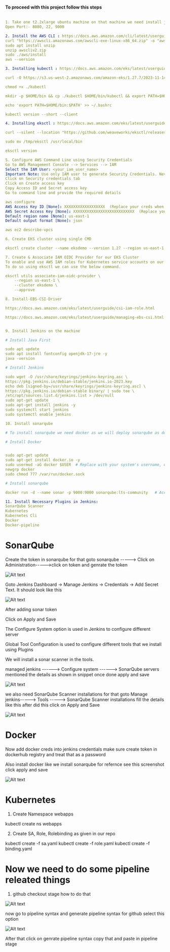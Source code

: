 #### To proceed with this project follow this steps ####
```yaml

1. Take one t2.2xlarge ubuntu machine on that machine we need install jenkins and sonarqube also we need to treat this machine as bastion host
Open Port:- 8080, 22, 9000

2. Install the AWS CLI : https://docs.aws.amazon.com/cli/latest/userguide/getting-started-install.html
curl "https://awscli.amazonaws.com/awscli-exe-linux-x86_64.zip" -o "awscliv2.zip"
sudo apt install unzip
unzip awscliv2.zip
sudo ./aws/install
aws --version

3. Installing kubectl : https://docs.aws.amazon.com/eks/latest/userguide/install-kubectl.html

curl -O https://s3.us-west-2.amazonaws.com/amazon-eks/1.27.7/2023-11-14/bin/linux/amd64/kubectl

chmod +x ./kubectl

mkdir -p $HOME/bin && cp ./kubectl $HOME/bin/kubectl && export PATH=$HOME/bin:$PATH

echo 'export PATH=$HOME/bin:$PATH' >> ~/.bashrc

kubectl version --short --client

4. Installing eksctl : https://docs.aws.amazon.com/eks/latest/userguide/eksctl.html#installing-eksctl

curl --silent --location "https://github.com/weaveworks/eksctl/releases/latest/download/eksctl_$(uname -s)_amd64.tar.gz" | tar xz -C /tmp

sudo mv /tmp/eksctl /usr/local/bin

eksctl version

5. Configure AWS Command Line using Security Credentials
Go to AWS Management Console --> Services --> IAM
Select the IAM User: <your_iam_user_name>
Important Note: Use only IAM user to generate Security Credentials. Never ever use Root User. (Highly not recommended)
Click on Security credentials tab
Click on Create access key
Copy Access ID and Secret access key
Go to command line and provide the required details

aws configure
AWS Access Key ID [None]: XXXXXXXXXXXXXXXXXX  (Replace your creds when prompted)
AWS Secret Access Key [None]: XXXXXXXXXXXXXXXXXXXXXXXXXXX  (Replace your creds when prompted)
Default region name [None]: us-east-1
Default output format [None]: json

aws ec2 describe-vpcs

6. Create EKS cluster using single CMD

eksctl create cluster --name eksdemo --version 1.27 --region us-east-1 --nodegroup-name eksdemo-ng --node-type t3.medium --nodes 3 --managed

7. Create & Associate IAM OIDC Provider for our EKS Cluster
To enable and use AWS IAM roles for Kubernetes service accounts on our EKS cluster, we must create & associate OIDC identity provider.
To do so using eksctl we can use the below command.

eksctl utils associate-iam-oidc-provider \
    --region us-east-1 \
    --cluster eksdemo \
    --approve

8. Install-EBS-CSI-Driver

https://docs.aws.amazon.com/eks/latest/userguide/csi-iam-role.html

https://docs.aws.amazon.com/eks/latest/userguide/managing-ebs-csi.html


9. Install Jenkins on the machine 

# Install Java First

sudo apt update
sudo apt install fontconfig openjdk-17-jre -y
java -version

# Install Jenkins

sudo wget -O /usr/share/keyrings/jenkins-keyring.asc \
https://pkg.jenkins.io/debian-stable/jenkins.io-2023.key
echo deb [signed-by=/usr/share/keyrings/jenkins-keyring.asc] \
https://pkg.jenkins.io/debian-stable binary/ | sudo tee \
/etc/apt/sources.list.d/jenkins.list > /dev/null
sudo apt-get update
sudo apt-get install jenkins -y
sudo systemctl start jenkins
sudo systemctl enable jenkins

10. Install sonarqube 

# To install sonarqube we need docker as we will deploy sonarqube as docker container

# Install Docker 


sudo apt-get update
sudo apt-get install docker.io -y
sudo usermod -aG docker $USER  # Replace with your system's username, e.g., 'ubuntu'
newgrp docker
sudo chmod 777 /var/run/docker.sock

# Install sonarqube

docker run -d --name sonar -p 9000:9000 sonarqube:lts-community   # Access this with your ip on 9000

11. Install Necessary Plugins in Jenkins:	
SonarQube Scanner
Kubernetes
Kubernetes Cli
Docker
Docker-pipeline
```
# SonarQube
Create the token in sonarqube for that goto sonarqube -----> Click on Administration----->click on token and genrate the token

![Alt text](image.png)

Goto Jenkins Dashboard → Manage Jenkins → Credentials → Add Secret Text. It should look like this

![Alt text](image-1.png)

After adding sonar token

Click on Apply and Save

The Configure System option is used in Jenkins to configure different server

Global Tool Configuration is used to configure different tools that we install using Plugins

We will install a sonar scanner in the tools.

managed jenkins ------> Configure system ------> SonarQube servers mentioned the details as shown in snippet once done apply and save

![Alt text](image-2.png)


we also need SonarQube Scanner installations for that goto Manage jenkins-----> Tools -----> SonarQube Scanner installations fill the details like this after did this click on Apply and Save

![Alt text](image-3.png)


# Docker

Now add docker creds into jenkins credentials make sure create token in dockerhub registry and treat that as a password

Also install docker like we install sonarqube for refernce see this screenshot click apply and save

![Alt text](<docker install.png>)

# Kubernetes

1. Create Namespace webapps

kubectl create ns webapps

2. Create SA, Role, Rolebinding as given in our repo

kubectl create -f sa.yaml
kubectl create -f role.yaml
kubectl create -f binding.yaml

# Now we need to do some pipeline releated things 

1. github checkout stage how to do that

![Alt text](pipeline.png)

now go to pipeline syntax and generate pipeline syntax for github select this option

![Alt text](github-1.png)

After that click on genrate pipeline syntax copy that and paste in pipeline stage










